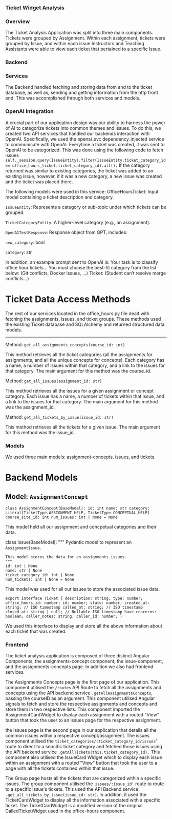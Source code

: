 ### Ticket Widget Analysis

### Overview

The Ticket Analysis Application was split into three main components. Tickets were grouped by Assignment. Within each assignment, tickets were grouped by Issue, and within each issue Instructors and Teaching Assistants were able to view each ticket that pertained to a specific Issue.

### Backend

### Services

The Backend handled fetching and storing data from and to the ticket database, as well as, sending and getting information from the http front end. This was accomplished through both services and models.

### OpenAI Integration

A crucial part of our application design was our ability to harness the power of AI to categorize tickets into common themes and issues. To do this, we created two API services that handled our backends interaction with OpenAI. Specifically, we used the openai_svc dependency_injected service to communicate with OpenAI. Everytime a ticket was created, it was sent to OpenAI to be categorized. This was done using the following code to fetch issues `self._session.query(IssueEntity).filter(IssueEntity.ticket_category_id == office_hours_ticket.ticket_category_id).all().` If the category returned was similar to existing categories, the ticket was added to an existing issue, however, if it was a new category, a new issue was created and the ticket was placed there.

The following models were used in this service:
OfficeHoursTicket: Input model containing a ticket description and category.

`IssueEntity`: Represents a category or sub-topic under which tickets can be grouped.

`TicketCategoryEntity`: A higher-level category (e.g., an assignment).

`OpenAITestResponse`: Response object from GPT, includes:

`new_category`: bool

`category`: str

In addition, an example prompt sent to OpenAI is: Your task is to classify office hour tickets...
You must choose the best-fit category from the list below:
(Git conflicts, Docker issues, ...)
Ticket: (Student can’t resolve merge conflicts...)

# Ticket Data Access Methods

The rest of our services located in the office_hours.py file dealt with fetching the assignments, issues, and ticket groups. These methods used the existing Ticket database and SQLAlchemy and returned structured data models.

---

Method: `get_all_assignments_concepts(course_id: int)`

This method retrieves all the ticket categories (all the assignments for assignments, and all the unique concepts for concepts). Each category has a name, a number of issues within that category, and a link to the issues for that category. The main argument for this method was the course_id.

Method: `get_all_issues(assignment_id: str)`

This method retrieves all the issues for a given assignment or concept category. Each issue has a name, a number of tickets within that issue, and a link to the issues for that category. The main argument for this method was the assignment_id.

Method: `get_all_tickets_by_issue(issue_id: str)`

This method retrieves all the tickets for a given issue. The main argument for this method was the issue_id.

### Models

We used three main models: assignment-concepts, issues, and tickets.

# Backend Models

## Model: `AssignmentConcept`

`class AssignmentConcept(BaseModel):
    id: int
    name: str
    category: Literal[TicketType.ASSIGNMENT_HELP, TicketType.CONCEPTUAL_HELP]
    course_site_id: int
    num_issues: int | None = None`

This model held all our assignment and concpetual categories and their data.

class Issue(BaseModel):
"""
Pydantic model to represent an `AssignmentIssue`.

    This model stores the data for an assignments issues.
    """
    id: int | None
    name: str | None
    ticket_category_id: int | None
    num_tickets: int | None = None

This model was used for all our issues to store the associated issue data.

`export interface Ticket {
  description: string;
  type: number;
  office_hours_id: number;
  id: number;
  state: number;
  created_at: string; // ISO timestamp
  called_at: string; // ISO timestamp
  closed_at: string | null; // Nullable ISO timestamp
  have_concerns: boolean;
  caller_notes: string;
  caller_id: number;
}`

We used this interface to display and store all the above information about each ticket that was created.

### Frontend

The ticket analysis application is composed of three distinct Angular Components, the assignments-concept component, the issue-component, and the assignments-concepts page. In addition we also had frontend services.

The Assignments Concepts page is the first page of our application. This component utilised the `/routes` API Route to fetch all the assignments and concepts using the API backend service `.getAllAssignmentsConcepts`, passing the courseID as an argument. This component utilised Angular signals to fetch and store the respective assignments and concepts and store them in two respective lists. This component imported the AssignmentCardWidget to display each assignment with a routed "View" button that took the user to an issues page for the respective assignment.

the Issues page is the second page in our application that details all the common issues within a respective concept/assignment. The issues component utilised the `ticket_categories/:ticket_category_id/issues`' route to direct to a sepcific ticket category and fetched those issues using the API backend service `.getAllTickets(this.ticket_category_id).` This component also utilised the IssueCard Widget which to display each issue within an assignment with a routed "View" button that took the user to a page with all the tickets contained within that issue.

The Group page hosts all the tickets that are categorized within a specific issues. The group component utilised the` issues/:issue_id'` route to route to a specific issue's tickets. This used the API Backend service `.get_all_tickets_by_issue(issue_id: str)`. In addition, it used the TicketCardWidget to display all the information associated with a specific ticket. The TicketCardWidget is a modified version of the original CalledTicketWidget used in the office-hours component.
